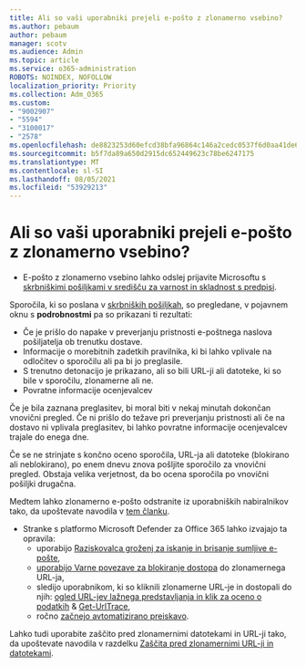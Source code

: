 ```yaml
---
title: Ali so vaši uporabniki prejeli e-pošto z zlonamerno vsebino?
ms.author: pebaum
author: pebaum
manager: scotv
ms.audience: Admin
ms.topic: article
ms.service: o365-administration
ROBOTS: NOINDEX, NOFOLLOW
localization_priority: Priority
ms.collection: Adm_O365
ms.custom:
- "9002907"
- "5594"
- "3100017"
- "2578"
ms.openlocfilehash: de8823253d60efcd38bfa96864c146a2cedc0537f6d0aa41de6dafc6c7debc03
ms.sourcegitcommit: b5f7da89a650d2915dc652449623c78be6247175
ms.translationtype: MT
ms.contentlocale: sl-SI
ms.lasthandoff: 08/05/2021
ms.locfileid: "53929213"
---
```

# <a name="did-your-users-receive-malicious-email"></a>Ali so vaši uporabniki prejeli e-pošto z zlonamerno vsebino?

- E-pošto z zlonamerno vsebino lahko odslej prijavite Microsoftu s [skrbniškimi pošiljkami v središču za varnost in skladnost s predpisi](https://sip.protection.office.com/reportsubmission).

Sporočila, ki so poslana v [skrbniških pošiljkah](https://sip.protection.office.com/reportsubmission), so pregledane, v pojavnem oknu s **podrobnostmi** pa so prikazani ti rezultati:

- Če je prišlo do napake v preverjanju pristnosti e-poštnega naslova pošiljatelja ob trenutku dostave.
- Informacije o morebitnih zadetkih pravilnika, ki bi lahko vplivale na odločitev o sporočilu ali pa bi jo preglasile.
- S trenutno detonacijo je prikazano, ali so bili URL-ji ali datoteke, ki so bile v sporočilu, zlonamerne ali ne.
- Povratne informacije ocenjevalcev

Če je bila zaznana preglasitev, bi moral biti v nekaj minutah dokončan vnovični pregled. Če ni prišlo do težave pri preverjanju pristnosti ali če na dostavo ni vplivala preglasitev, bi lahko povratne informacije ocenjevalcev trajale do enega dne.

Če se ne strinjate s končno oceno sporočila, URL-ja ali datoteke (blokirano ali neblokirano), po enem dnevu znova pošljite sporočilo za vnovični pregled. Obstaja velika verjetnost, da bo ocena sporočila po vnovični pošiljki drugačna.

Medtem lahko zlonamerno e-pošto odstranite iz uporabniških nabiralnikov tako, da upoštevate navodila v [tem članku](https://docs.microsoft.com/microsoft-365/compliance/search-for-and-delete-messages-in-your-organization).

- Stranke s platformo Microsoft Defender za Office 365 lahko izvajajo ta opravila:
    - uporabijo [Raziskovalca groženj za iskanje in brisanje sumljive e-pošte](https://docs.microsoft.com/microsoft-365/security/office-365-security/investigate-malicious-email-that-was-delivered),
    - [uporabijo Varne povezave za blokiranje dostopa](https://docs.microsoft.com/microsoft-365/security/office-365-security/atp-safe-links) do zlonamernega URL-ja,
    - sledijo uporabnikom, ki so kliknili zlonamerne URL-je in dostopali do njih: [ogled URL-jev lažnega predstavljanja in klik za oceno o podatkih](https://docs.microsoft.com/microsoft-365/security/office-365-security/threat-explorer) & [Get-UrlTrace](https://docs.microsoft.com/powershell/module/exchange/get-urltrace),
    - ročno [začnejo avtomatizirano preiskavo](https://docs.microsoft.com/microsoft-365/security/office-365-security/automated-investigation-response-office).

Lahko tudi uporabite zaščito pred zlonamernimi datotekami in URL-ji tako, da upoštevate navodila v razdelku [Zaščita pred zlonamernimi URL-ji in datotekami](https://docs.microsoft.com/microsoft-365/security/office-365-security/protect-against-threats).